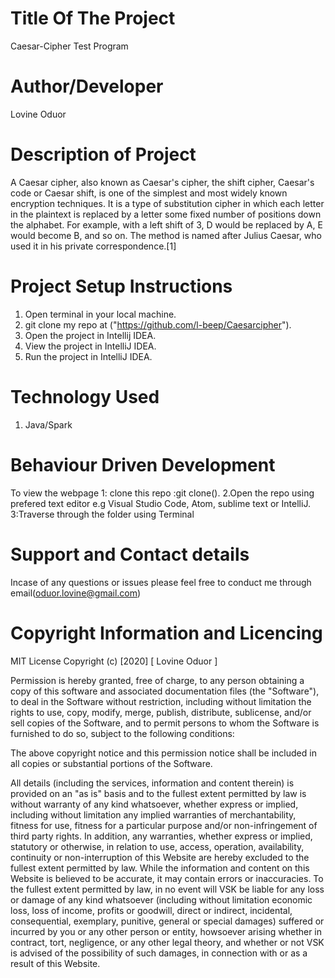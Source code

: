 # Title Of The Project
Caesar-Cipher Test Program

# Author/Developer
Lovine Oduor

# Description of Project
A Caesar cipher, also known as Caesar's cipher, the shift cipher, Caesar's code or Caesar shift, is one of the simplest and most widely known encryption techniques. It is a type of substitution cipher in which each letter in the plaintext is replaced by a letter some fixed number of positions down the alphabet. For example, with a left shift of 3, D would be replaced by A, E would become B, and so on. The method is named after Julius Caesar, who used it in his private correspondence.[1]

# Project Setup Instructions
1. Open terminal in your local machine.
2. git clone my repo at ("https://github.com/l-beep/Caesarcipher").
3. Open the project in Intellij IDEA.
4. View the project in IntelliJ IDEA.
5. Run the project in IntelliJ IDEA.

# Technology Used
1. Java/Spark


# Behaviour Driven Development
To view the webpage 1: clone this repo :git clone(). 2.Open the repo using prefered text editor e.g Visual Studio Code, Atom, sublime text or IntelliJ. 3:Traverse through the folder using Terminal

# Support and Contact details
Incase of any questions or issues please feel free to conduct me through email(oduor.lovine@gmail.com)

# Copyright Information and Licencing
 MIT License Copyright (c) [2020] [ Lovine Oduor ]


Permission is hereby granted, free of charge, to any person obtaining a copy of this software and associated documentation files (the "Software"), to deal in the Software without restriction, including without limitation the rights to use, copy, modify, merge, publish, distribute, sublicense, and/or sell copies of the Software, and to permit persons to whom the Software is furnished to do so, subject to the following conditions:

The above copyright notice and this permission notice shall be included in all copies or substantial portions of the Software.

All details (including the services, information and content therein) is provided on an "as is" basis and to the fullest extent permitted by law is without warranty of any kind whatsoever, whether express or implied, including without limitation any implied warranties of merchantability, fitness for use, fitness for a particular purpose and/or non-infringement of third party rights. In addition, any warranties, whether express or implied, statutory or otherwise, in relation to use, access, operation, availability, continuity or non-interruption of this Website are hereby excluded to the fullest extent permitted by law. While the information and content on this Website is believed to be accurate, it may contain errors or inaccuracies. To the fullest extent permitted by law, in no event will VSK be liable for any loss or damage of any kind whatsoever (including without limitation economic loss, loss of income, profits or goodwill, direct or indirect, incidental, consequential, exemplary, punitive, general or special damages) suffered or incurred by you or any other person or entity, howsoever arising whether in contract, tort, negligence, or any other legal theory, and whether or not VSK is advised of the possibility of such damages, in connection with or as a result of this Website.




